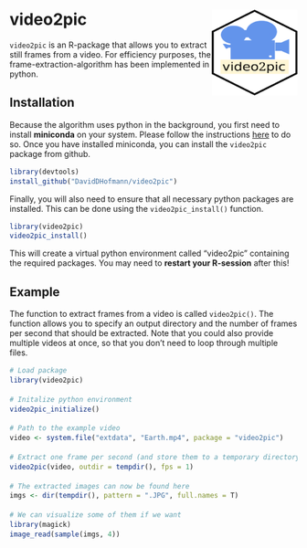 
# video2pic <img src="man/figures/video2pic.png" align="right" width="150" height="150"/>

`video2pic` is an R-package that allows you to extract still frames from
a video. For efficiency purposes, the frame-extraction-algorithm has
been implemented in python.

## Installation

Because the algorithm uses python in the background, you first need to
install **miniconda** on your system. Please follow the instructions
[here](https://docs.conda.io/en/latest/miniconda.html) to do so. Once
you have installed miniconda, you can install the `video2pic` package
from github.

``` r
library(devtools)
install_github("DavidDHofmann/video2pic")
```

Finally, you will also need to ensure that all necessary python packages
are installed. This can be done using the `video2pic_install()`
function.

``` r
library(video2pic)
video2pic_install()
```

This will create a virtual python environment called “video2pic”
containing the required packages. You may need to **restart your
R-session** after this!

## Example

The function to extract frames from a video is called `video2pic()`. The
function allows you to specify an output directory and the number of
frames per second that should be extracted. Note that you could also
provide multiple videos at once, so that you don’t need to loop through
multiple files.

``` r
# Load package
library(video2pic)

# Initalize python environment
video2pic_initialize()

# Path to the example video
video <- system.file("extdata", "Earth.mp4", package = "video2pic")

# Extract one frame per second (and store them to a temporary directory)
video2pic(video, outdir = tempdir(), fps = 1)

# The extracted images can now be found here
imgs <- dir(tempdir(), pattern = ".JPG", full.names = T)

# We can visualize some of them if we want
library(magick)
image_read(sample(imgs, 4))
```
